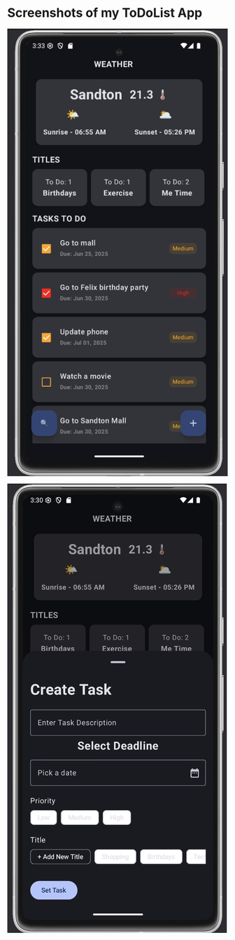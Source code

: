 

# Screenshots of my ToDoList App

![](https://github.com/NathiGlucode/ToDoListApp/blob/main/Screenshot%202025-06-24%20at%2015.33.32.png)

![](https://github.com/NathiGlucode/ToDoListApp/blob/main/Screenshot%202025-06-24%20at%2015.30.20.png)
